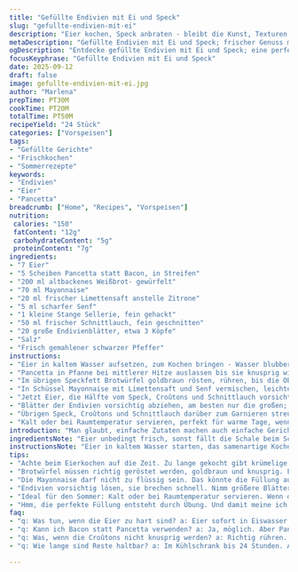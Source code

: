 ```yaml
---
title: "Gefüllte Endivien mit Ei und Speck"
slug: "gefullte-endivien-mit-ei"
description: "Eier kochen, Speck anbraten - bleibt die Kunst, Texturen und Aromen in großen Endivienblättern zu balancieren. Knusprige Croûtons aus Speckfett schwenken, cremige Mayonnaise mit Zitronen- und Senfnote mischen und fein gehackten Sellerie für den Biss. Kräuter wie Schnittlauch setzen das Finale. Tipps zu Zeiten, Texturen, Ersatz für klassische Zutaten, damit nichts matschig wird. Ein frischer, kühler Genuss, der sich leicht abwandeln lässt, trotz kurzer Zubereitungszeit. Kein schnelles Salat-Getue, sondern durchdachte Füllung, die knackt und schmeckt."
metaDescription: "Gefüllte Endivien mit Ei und Speck; frischer Genuss mit knackigen Texturen und salzigen Aromen. Schmeckt köstlich und macht Freude."
ogDescription: "Entdecke gefüllte Endivien mit Ei und Speck; eine perfekte Kombination aus knusprig und cremig. Ideal für warme Tage."
focusKeyphrase: "Gefüllte Endivien mit Ei und Speck"
date: 2025-09-12
draft: false
image: gefullte-endivien-mit-ei.jpg
author: "Marlena"
prepTime: PT30M
cookTime: PT20M
totalTime: PT50M
recipeYield: "24 Stück"
categories: ["Vorspeisen"]
tags:
- "Gefüllte Gerichte"
- "Frischkochen"
- "Sommerrezepte"
keywords:
- "Endivien"
- "Eier"
- "Pancetta"
breadcrumb: ["Home", "Recipes", "Vorspeisen"]
nutrition: 
 calories: "150"
 fatContent: "12g"
 carbohydrateContent: "5g"
 proteinContent: "7g"
ingredients:
- "7 Eier"
- "5 Scheiben Pancetta statt Bacon, in Streifen"
- "200 ml altbackenes Weißbrot- gewürfelt"
- "70 ml Mayonnaise"
- "20 ml frischer Limettensaft anstelle Zitrone"
- "5 ml scharfer Senf"
- "1 kleine Stange Sellerie, fein gehackt"
- "50 ml frischer Schnittlauch, fein geschnitten"
- "20 große Endivienblätter, etwa 3 Köpfe"
- "Salz"
- "Frisch gemahlener schwarzer Pfeffer"
instructions:
- "Eier in kaltem Wasser aufsetzen, zum Kochen bringen - Wasser blubbert heftig, dann Herd ausschalten, Topf abdecken und 10 Minuten stehen lassen. Die kurze Ruhezeit macht das Eigelb cremig, nicht trocken. Dann eiskaltes Wasser zum Ablöschen sofort, sonst kochen sie weiter und werden trocken. Schalen entfernen und Würfel schneiden."
- "Pancetta in Pfanne bei mittlerer Hitze auslassen bis sie knusprig wird, war früher Bacon, Pancetta bringt milderen Geschmack und mehr Fett. Fett auffangen! Speck rausnehmen, auf Küchenpapier legen. Nicht wegtun, kommt noch zurück."
- "Im übrigen Speckfett Brotwürfel goldbraun rösten, rühren, bis die Oberfläche knackt und nicht nur weiche Krusten entstehen. Salz & Pfeffer dazu, unbedingt – sonst fad. Auf Küchenpapier abtropfen lassen und auskühlen lassen. So bleiben die Croûtons knackig."
- "In Schüssel Mayonnaise mit Limettensaft und Senf vermischen, leichte Säure balanciert Fett des Specks. Sellerie unterheben, das gibt Frische und Knack. Wichtig: Mischung nicht zu flüssig machen, sonst weichen die Endivienblätter durch."
- "Jetzt Eier, die Hälfte vom Speck, Croûtons und Schnittlauch vorsichtig unterheben, etwas abschmecken – Salz eher sparsam, Speck ist schon salzig. "
- "Blätter der Endivien vorsichtig abziehen, am besten nur die großen; wenn zu klein, brechen sie leicht - eher ein bisschen größer schneiden. Füllung mit zwei Löffeln in die Blätter geben."
- "Übrigen Speck, Croûtons und Schnittlauch darüber zum Garnieren streuen. Sieht nicht nur schön aus, bringt knackige Kontraste. "
- "Kalt oder bei Raumtemperatur servieren, perfekt für warme Tage, wenn keine Lust auf Heißes, aber trotzdem Aroma. Im Kühlschrank für Stunden lagern? Blatt wird weich, besser frisch zubereiten. Falls kein Sellerie – kleine Gurkenwürfel oder Lauchzwiebeln als Ersatz, geben auch Biss und Frische."
introduction: "Man glaubt, einfache Zutaten machen auch einfache Gerichte – doch das Timing und die Texturen hier sind tricky. Eier zu hart kochen, Speck zu früh wegnehmen oder Brotwürfel nicht richtig rösten und alles wird matschig. Habe ich gelernt beim Experimentieren warum jedes kleine Detail zählt. Die Kombination von bitterem Endiviensalat mit cremiger Füllung, knusprigen Würfeln und salzigen Speckstreifen - spannend. Variabel, schnell. Ausprobieren, wie das Limettenaroma die klassische Zitrone ersetzt; überraschend frisch! Dabei alles ohne Milchprodukte – funktioniert also auch für Laktoseintolerante."
ingredientsNote: "Eier unbedingt frisch, sonst fällt die Schale beim Schälen auseinander. Alternativ hart gekocht: Sous-vide Eier für perfekt gleichmäßige Textur. Statt Bacon Pancetta gebrauchen, milder, zarter. Brotwürfel aus altbackenem Weißbrot geben idealen Biss, sonst trocknet frisches Brot zu schnell aus. Mayonnaise kann selbstgemacht oder gekauft sein, sollte nicht zu flüssig sein, sonst weicht Endivienblätter auf. Sellerie bringt Knack, kann mit Lauchzwiebel ersetzt werden. Schnittlauch für frische Kräuternote. Endivienblätter vorsichtig lösen, damit sie nicht reißen. Limettensaft funktioniert aromatisch als Ersatz und bringt mehr Frische als der saure Zitronensaft. Salz und Pfeffer sparsam dosieren, Speck bringt schon ordentlich Salz mit."
instructionsNote: "Eier in kaltem Wasser starten, das samenartige Kochen verhindert gummiartige Eigelb-Ränder - hat sich bewährt, auch von Profis bestätigt. Das plötzliche Kochen, dann Hitze aus – viel besser als ständiges Kochen. Speck langsam auslassen, nicht zu heiß, sonst wird er bitter. Das auslaufende Fett brauchen die Croûtons zum knusprig Rösten - Austreten bewusst nutzen! Mayonnaise mit Limette und Senf gut umrühren, bis sich alle Zutaten verbinden - das gibt eine leichte Emulsion, die bindet. Nicht zu viel Flüssigkeit nehmen – Füllung muss formbar bleiben, sonst fallen die Blätter auseinander. Sellerie in feine Stücke schneiden, keine groben Stücke, sonst stören die Textur. Beim Füllen endivien vorsichtig sein, Blätter brechen gern – lieber gerade größere Blätter auswählen. Füllung nicht zu prall, sonst fällt alles auseinander. Restliche Zutaten als Garnitur nehmen, bringt Biss und visuelles Highlight. Am besten frisch servieren, sonst wird Blatt weich und unschön."
tips:
- "Achte beim Eierkochen auf die Zeit. Zu lange gekocht gibt krümelige Textur. Nach dem Kochen in Eiswasser tauchen, das stoppt den Garprozess und sorgt für optimale Konsistenz. Frische Eier sind wichtig, sonst zerbricht die Schale beim Schälen. Alternativ Sous-vide benutzen für perfekt gleichmäßige Textur. Keine Kompromisse."
- "Brotwürfel müssen richtig geröstet werden, goldbraun und knusprig. Fett vom Pancetta benutzen, das gibt Geschmack. Rühren, immer wieder. Zu wenig Hitze und sie werden weich, zu viel führt zu Bitterkeit. Experimentiere, um den idealen Biss herauszufinden. Verwende altbackenes Brot, frisches verliert schnell die Textur."
- "Die Mayonnaise darf nicht zu flüssig sein. Das könnte die Füllung aufweichen. Balanciere den Limettensaft und Senf gut, damit die Mischung hält. Achte darauf, dass der Sellerie feine Stücke hat. Grobe Stücke stören das Mundgefühl. Die Kombination der Aromen - wichtig für den Gesamteindruck."
- "Endivien vorsichtig lösen, sie brechen schnell. Nimm größere Blätter, sie sind stabiler. Füllung nicht übertreiben, sonst zerreißt das Blatt. Garnitur muss hübsch aussehen und einen knackigen Kontrast bieten. Die übrig gebliebenen Zutaten sind eine gute Wahl dafür. Serviere frisch, dann bleibt das Blatt crunchy."
- "Ideal für den Sommer: Kalt oder bei Raumtemperatur servieren. Wenn du Reste hast, im Kühlschrank lagern, aber nicht mehr als einen Tag. Blätter werden weich. Verwende kleine Gurkenwürfel oder Lauchzwiebeln als Ersatz, falls kein Sellerie vorhanden ist. Der Biss bleibt."
- "Hmm, die perfekte Füllung entsteht durch Übung. Und damit meine ich, ausprobieren. Mal etwas mehr Limette, mal eine andere Senfsorte. Füllung anpassen, je nach Geschmack der Gäste. Die Balance ist wichtig; damit schmeckt es jedes Mal neu und frisch."
faq:
- "q: Was tun, wenn die Eier zu hart sind? a: Eier sofort in Eiswasser tauchen. Das stoppt den Garprozess. Beim nächsten Mal weniger kochen. Timing ist alles."
- "q: Kann ich Bacon statt Pancetta verwenden? a: Ja, möglich. Aber Pancetta gibt milderen Geschmack. Bacon hat weniger Fett. Versuch das mal. Immer wieder anpassen."
- "q: Was, wenn die Croûtons nicht knusprig werden? a: Richtig rühren. Temperatur zu niedrig? Höhere Hitze nutzen, damit sie gut rösten. Wichtige Details!"
- "q: Wie lange sind Reste haltbar? a: Im Kühlschrank bis 24 Stunden. Aber Endivien werden schnell weich. Besser frisch servieren. Variation ist der Schlüssel."

---
```

